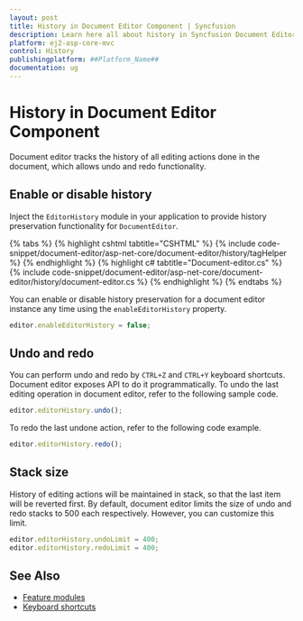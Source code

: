 ```yaml
---
layout: post
title: History in Document Editor Component | Syncfusion
description: Learn here all about history in Syncfusion Document Editor component of Syncfusion Essential JS 2 and more.
platform: ej2-asp-core-mvc
control: History
publishingplatform: ##Platform_Name##
documentation: ug
---
```



# History in Document Editor Component

Document editor tracks the history of all editing actions done in the document, which allows undo and redo functionality.

## Enable or disable history

Inject the `EditorHistory` module in your application to provide history preservation functionality for `DocumentEditor`.


{% tabs %}
{% highlight cshtml tabtitle="CSHTML" %}
{% include code-snippet/document-editor/asp-net-core/document-editor/history/tagHelper %}
{% endhighlight %}
{% highlight c# tabtitle="Document-editor.cs" %}
{% include code-snippet/document-editor/asp-net-core/document-editor/history/document-editor.cs %}
{% endhighlight %}
{% endtabs %}


You can enable or disable history preservation for a document editor instance any time using the `enableEditorHistory` property.

```typescript
editor.enableEditorHistory = false;
```

## Undo and redo

You can perform undo and redo by `CTRL+Z` and `CTRL+Y` keyboard shortcuts. Document editor exposes API to do it programmatically. To undo the last editing operation in document editor, refer to the following sample code.

```typescript
editor.editorHistory.undo();
```

To redo the last undone action, refer to the following code example.

```typescript
editor.editorHistory.redo();
```

## Stack size

History of editing actions will be maintained in stack, so that the last item will be reverted first. By default, document editor limits the size of undo and redo stacks to 500 each respectively. However, you can customize this limit.

```typescript
editor.editorHistory.undoLimit = 400;
editor.editorHistory.redoLimit = 400;
```

## See Also

* [Feature modules](../asp-net-core/feature-module)
* [Keyboard shortcuts](../asp-net-core/keyboard-shortcut)
